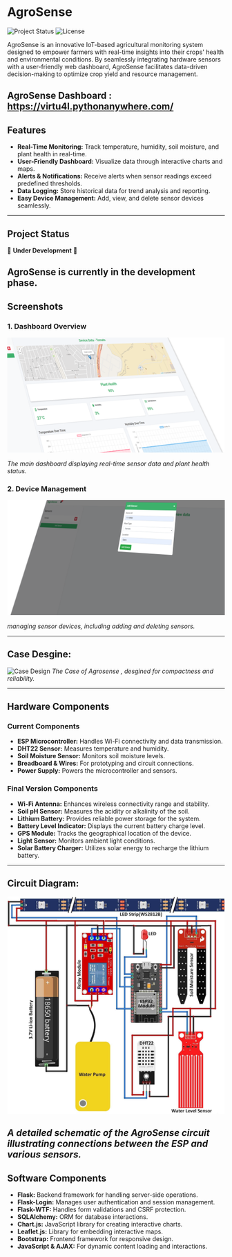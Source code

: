 # AgroSense

![Project Status](https://img.shields.io/badge/status-Under_Development-yellow)
![License](https://img.shields.io/badge/license-MIT-green)

AgroSense is an innovative IoT-based agricultural monitoring system designed to empower farmers with real-time insights into their crops' health and environmental conditions. By seamlessly integrating hardware sensors with a user-friendly web dashboard, AgroSense facilitates data-driven decision-making to optimize crop yield and resource management.


AgroSense Dashboard : https://virtu4l.pythonanywhere.com/
---

## Features

- **Real-Time Monitoring:** Track temperature, humidity, soil moisture, and plant health in real-time.
- **User-Friendly Dashboard:** Visualize data through interactive charts and maps.
- **Alerts & Notifications:** Receive alerts when sensor readings exceed predefined thresholds.
- **Data Logging:** Store historical data for trend analysis and reporting.
- **Easy Device Management:** Add, view, and delete sensor devices seamlessly.

---

## Project Status

🚧 **Under Development** 🚧

AgroSense is currently in the development phase.
---

## Screenshots

### 1. Dashboard Overview

![Dashboard Screenshot](Images/Dashboard/Dashbaord_Main.png)

*The main dashboard displaying real-time sensor data and plant health status.*

### 2. Device Management

![Device Management](Images/Dashboard/Add_Sensor.png)

*managing sensor devices, including adding and deleting sensors.*

---
## Case Desgine:
![Case Design](assets/Case/case_design.png)
*The Case of Agrosense , desgined for compactness and reliability.*

---
## Hardware Components

### Current Components

- **ESP Microcontroller:** Handles Wi-Fi connectivity and data transmission.
- **DHT22 Sensor:** Measures temperature and humidity.
- **Soil Moisture Sensor:** Monitors soil moisture levels.
- **Breadboard & Wires:** For prototyping and circuit connections.
- **Power Supply:** Powers the microcontroller and sensors.

### Final Version Components

- **Wi-Fi Antenna:** Enhances wireless connectivity range and stability.
- **Soil pH Sensor:** Measures the acidity or alkalinity of the soil.
- **Lithium Battery:** Provides reliable power storage for the system.
- **Battery Level Indicator:** Displays the current battery charge level.
- **GPS Module:** Tracks the geographical location of the device.
- **Light Sensor:** Monitors ambient light conditions.
- **Solar Battery Charger:** Utilizes solar energy to recharge the lithium battery.

---

## Circuit Diagram:

![Circuit Design](Images/Dashboard/connections.jpg)

*A detailed schematic of the AgroSense circuit illustrating connections between the ESP and various sensors.*
---
## Software Components

- **Flask:** Backend framework for handling server-side operations.
- **Flask-Login:** Manages user authentication and session management.
- **Flask-WTF:** Handles form validations and CSRF protection.
- **SQLAlchemy:** ORM for database interactions.
- **Chart.js:** JavaScript library for creating interactive charts.
- **Leaflet.js:** Library for embedding interactive maps.
- **Bootstrap:** Frontend framework for responsive design.
- **JavaScript & AJAX:** For dynamic content loading and interactions.


